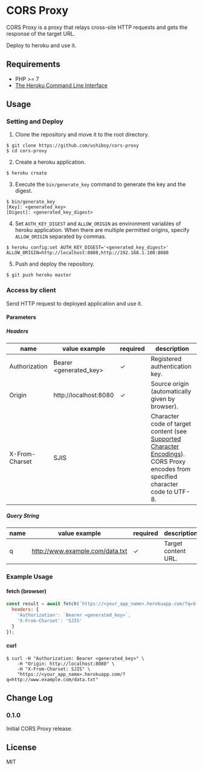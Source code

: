 # CORS Proxy

CORS Proxy is a proxy that relays cross-site HTTP requests and gets the response of the target URL.

Deploy to heroku and use it.

## Requirements

* PHP >= 7
* [The Heroku Command Line Interface](https://devcenter.heroku.com/articles/heroku-cli)

## Usage

### Setting and Deploy

1. Clone the repository and move it to the root directory.

```
$ git clone https://github.com/ushiboy/cors-proxy
$ cd cors-proxy
```

2. Create a heroku application.

```
$ heroku create
```

3. Execute the `bin/generate_key` command to generate the key and the digest.

```
$ bin/generate_key
[Key]: <generated_key>
[Digest]: <generated_key_digest>
```

4. Set `AUTH_KEY_DIGEST` and `ALLOW_ORIGIN` as environment variables of heroku application. When there are multiple permitted origins, specify `ALLOW_ORIGIN` separated by commas.

```
$ heroku config:set AUTH_KEY_DIGEST='<generated_key_digest>' ALLOW_ORIGIN=http://localhost:8080,http://192.168.1.100:8080
```

5. Push and deploy the repository.

```
$ git push heroku master
```

### Access by client

Send HTTP request to deployed application and use it.

#### Parameters

##### Headers

| name | value example | required | description |
| -- | -- | -- | -- |
| Authorization | Bearer <generated_key> | &#10003; | Registered authentication key. |
| Origin | http://localhost:8080 | &#10003; | Source origin (automatically given by browser). |
| X-From-Charset | SJIS |  | Character code of target content (see [Supported Character Encodings](https://www.php.net/manual/en/mbstring.supported-encodings.php)). CORS Proxy encodes from specified character code to UTF-8. |

##### Query String

| name | value example | required | description |
| -- | -- | -- | -- |
| q | http://www.example.com/data.txt | &#10003; | Target content URL. |


### Example Usage

#### fetch (browser)

```javascript
const result = await fetch(`https://<your_app_name>.herokuapp.com/?q=${encodeURIComponent('http://www.example.com/data.txt')}`, {
  headers: {
    'Authorization': `Bearer <generated_key>`,
    'X-From-Charset': 'SJIS'
  }
});
```

#### curl

```
$ curl -H "Authorization: Bearer <generated_key>" \
    -H "Origin: http://localhost:8080" \
    -H "X-From-Charset: SJIS" \
    "https://<your_app_name>.herokuapp.com/?q=http://www.example.com/data.txt"
```

## Change Log

### 0.1.0

Initial CORS Proxy release.

## License

MIT
